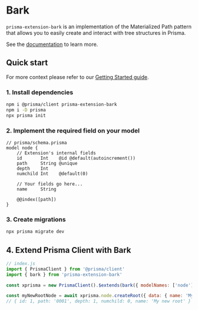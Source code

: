# Bark

`prisma-extension-bark` is an implementation of the Materialized Path pattern that allows you to easily create and interact with tree structures in Prisma.


See the [documentation](https://prisma-extension-bark.gitbook.io/) to learn more.

## Quick start

For more context please refer to our [Getting Started guide](https://prisma-extension-bark.gitbook.io/docs/getting-started).

### 1. Install dependencies

```bash
npm i @prisma/client prisma-extension-bark 
npm i -D prisma
npx prisma init
```

### 2. Implement the required field on your model
```prisma
// prisma/schema.prisma
model node {
    // Extension's internal fields
    id       Int    @id @default(autoincrement())
    path     String @unique
    depth    Int
    numchild Int    @default(0)
    
	// Your fields go here...
    name     String

    @@index([path])
}
```

### 3. Create migrations

```bash
npx prisma migrate dev
```

## 4. Extend Prisma Client with Bark
```js
// index.js
import { PrismaClient } from '@prisma/client'
import { bark } from 'prisma-extension-bark'

const xprisma = new PrismaClient().$extends(bark({ modelNames: ['node'] }))

const myNewRootNode = await xprisma.node.createRoot({ data: { name: 'My new root' } })
// { id: 1, path: '0001', depth: 1, numchild: 0, name: 'My new root' }
```
